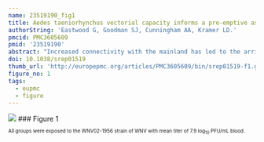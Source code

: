 ```yaml
---
name: 23519190_fig1
title: Aedes taeniorhynchus vectorial capacity informs a pre-emptive assessment of West Nile virus establishment in Galapagos.
authorString: 'Eastwood G, Goodman SJ, Cunningham AA, Kramer LD.'
pmcid: PMC3605609
pmid: '23519190'
abstract: "Increased connectivity with the mainland has led to the arrival of many invasive species to the Galápagos Islands, including novel pathogens, threatening the archipelago's unique fauna. Here we consider the potential role of the mosquito Aedes taeniorhynchus in maintaining the flavivirus West Nile virus [WNV] should it reach the islands. We report on three components of vectorial capacity - vector competency, distributional abundance and host-feeding. In contrast to USA strains, Galápagos A. taeniorhynchus is a competent and efficient WNV vector, capable of transmission at 5 days post-exposure. Based on 25 blood-meals, mammalian feeding suggests a potential bridge vector role should contact with key amplification taxa occur. Vector population abundance is driven primarily by climatic factors, peaking between January and March. As a ubiquitous competent vector, A. taeniorhynchus may facilitate future WNV establishment, therefore it is vital to ensure the biosecurity of Galápagos to prevent introductions of pathogens such as WNV."
doi: 10.1038/srep01519
thumb_url: 'http://europepmc.org/articles/PMC3605609/bin/srep01519-f1.gif'
figure_no: 1
tags:
  - eupmc
  - figure
---
```

<img src='http://europepmc.org/articles/PMC3605609/bin/srep01519-f1.jpg' style='max-height: 300px'>
### Figure 1
<p style='font-size: 10px;'><title>West Nile virus vector competency rates of Galápagos *Aedes taeniorhynchus*.</title> All groups were exposed to the WNV02-1956 strain of WNV with mean titer of 7.9 log<sub>10</sub> PFU/mL blood.</p>